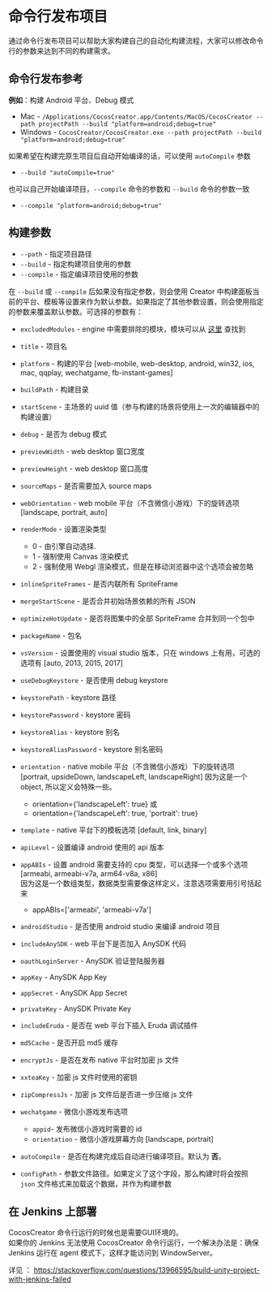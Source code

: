 # 命令行发布项目

通过命令行发布项目可以帮助大家构建自己的自动化构建流程，大家可以修改命令行的参数来达到不同的构建需求。

## 命令行发布参考

**例如**：构建 Android 平台、Debug 模式

 - Mac - `/Applications/CocosCreator.app/Contents/MacOS/CocosCreator --path projectPath --build "platform=android;debug=true"`
 - Windows - `CocosCreator/CocosCreator.exe --path projectPath --build "platform=android;debug=true"`

如果希望在构建完原生项目后自动开始编译的话，可以使用 `autoCompile` 参数   
 - `--build "autoCompile=true"`

也可以自己开始编译项目，`--compile` 命令的参数和 `--build` 命令的参数一致   
 - `--compile "platform=android;debug=true"`

## 构建参数 

 - `--path` - 指定项目路径
 - `--build` - 指定构建项目使用的参数
 - `--compile` - 指定编译项目使用的参数

在 `--build` 或 `--compile` 后如果没有指定参数，则会使用 Creator 中构建面板当前的平台、模板等设置来作为默认参数。如果指定了其他参数设置，则会使用指定的参数来覆盖默认参数。可选择的参数有：

 - `excludedModules` - engine 中需要排除的模块，模块可以从 [这里](https://github.com/cocos-creator/engine/blob/master/modules.json) 查找到
 - `title` - 项目名
 - `platform` - 构建的平台 [web-mobile, web-desktop, android, win32, ios, mac, qqplay, wechatgame, fb-instant-games]
 - `buildPath` - 构建目录
 - `startScene` - 主场景的 uuid 值（参与构建的场景将使用上一次的编辑器中的构建设置）
 - `debug` - 是否为 debug 模式
 - `previewWidth` - web desktop 窗口宽度
 - `previewHeight` - web desktop 窗口高度
 - `sourceMaps` - 是否需要加入 source maps
 - `webOrientation` - web mobile 平台（不含微信小游戏）下的旋转选项 [landscape, portrait, auto]
 - `renderMode` - 设置渲染类型
   - 0 - 由引擎自动选择.
   - 1 - 强制使用 Canvas 渲染模式
   - 2 - 强制使用 Webgl 渲染模式，但是在移动浏览器中这个选项会被忽略
 
 - `inlineSpriteFrames` - 是否内联所有 SpriteFrame
 - `mergeStartScene` - 是否合并初始场景依赖的所有 JSON
 - `optimizeHotUpdate` - 是否将图集中的全部 SpriteFrame 合并到同一个包中

 - `packageName` - 包名
 - `vsVersion` - 设置使用的 visual studio 版本，只在 windows 上有用，可选的选项有 [auto, 2013, 2015, 2017]
 - `useDebugKeystore` - 是否使用 debug keystore
 - `keystorePath` - keystore 路径
 - `keystorePassword` - keystore 密码
 - `keystoreAlias` - keystore 别名
 - `keystoreAliasPassword` - keystore 别名密码
 - `orientation` - native mobile 平台（不含微信小游戏）下的旋转选项 [portrait, upsideDown, landscapeLeft, landscapeRight]
   因为这是一个 object, 所以定义会特殊一些。
   - orientation={'landscapeLeft': true} 或   
   - orientation={'landscapeLeft': true, 'portrait': true}
 - `template` - native 平台下的模板选项 [default, link, binary]
 
 - `apiLevel` - 设置编译 android 使用的 api 版本
 - `appABIs` - 设置 android 需要支持的 cpu 类型，可以选择一个或多个选项 [armeabi, armeabi-v7a, arm64-v8a, x86]   
   因为这是一个数组类型，数据类型需要像这样定义，注意选项需要用引号括起来
   - appABIs=['armeabi', 'armeabi-v7a']
 
 - `androidStudio` - 是否使用 android studio 来编译 android 项目
 
 - `includeAnySDK` - web 平台下是否加入 AnySDK 代码
 - `oauthLoginServer` - AnySDK 验证登陆服务器
 - `appKey` - AnySDK App Key
 - `appSecret` - AnySDK App Secret
 - `privateKey` - AnySDK Private Key

 - `includeEruda` - 是否在 web 平台下插入 Eruda 调试插件

 - `md5Cache` - 是否开启 md5 缓存
 - `encryptJs` - 是否在发布 native 平台时加密 js 文件
 - `xxteaKey` - 加密 js 文件时使用的密钥
 - `zipCompressJs` - 加密 js 文件后是否进一步压缩 js 文件

 - `wechatgame` - 微信小游戏发布选项
   - `appid`- 发布微信小游戏时需要的 id
   - `orientation` - 微信小游戏屏幕方向 [landscape, portrait]

 - `autoCompile` - 是否在构建完成后自动进行编译项目。默认为 **否**。

 - `configPath` - 参数文件路径。如果定义了这个字段，那么构建时将会按照 `json` 文件格式来加载这个数据，并作为构建参数

## 在 Jenkins 上部署

CocosCreator 命令行运行的时候也是需要GUI环境的。   
如果你的 Jenkins 无法使用 CocosCreator 命令行运行，一个解决办法是：确保 Jenkins 运行在 agent 模式下，这样才能访问到 WindowServer。

详见 ：
https://stackoverflow.com/questions/13966595/build-unity-project-with-jenkins-failed


